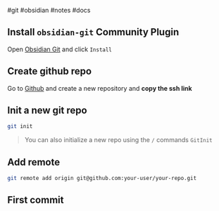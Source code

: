 #git #obsidian #notes #docs 

## Install `obsidian-git` Community Plugin

Open [Obsidian Git](obsidian://show-plugin?id=obsidian-git) and click `Install`

## Create github repo

Go to [Github](htttps://github.com) and create a new repository and **copy the ssh link**

## Init a new git repo

```sh
git init
```

> You can also initialize a new repo using the `/`  commands
> `GitInit`

## Add remote

```sh
git remote add origin git@github.com:your-user/your-repo.git
```

## First commit

```
```